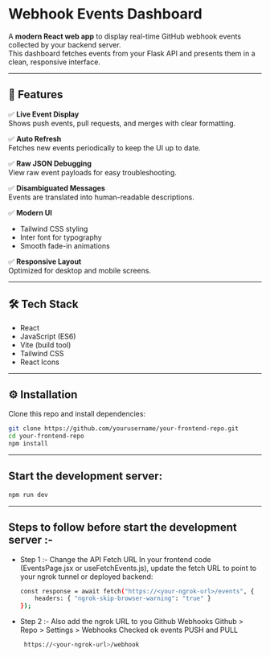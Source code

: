 # Webhook Events Dashboard

A **modern React web app** to display real-time GitHub webhook events collected by your backend server.  
This dashboard fetches events from your Flask API and presents them in a clean, responsive interface.

---

## 🚀 Features

✅ **Live Event Display**  
Shows push events, pull requests, and merges with clear formatting.

✅ **Auto Refresh**  
Fetches new events periodically to keep the UI up to date.

✅ **Raw JSON Debugging**  
View raw event payloads for easy troubleshooting.

✅ **Disambiguated Messages**  
Events are translated into human-readable descriptions.

✅ **Modern UI**  
- Tailwind CSS styling  
- Inter font for typography  
- Smooth fade-in animations

✅ **Responsive Layout**  
Optimized for desktop and mobile screens.

---

## 🛠️ Tech Stack

- React
- JavaScript (ES6)
- Vite (build tool)
- Tailwind CSS
- React Icons

---

## ⚙️ Installation

Clone this repo and install dependencies:

```bash
git clone https://github.com/yourusername/your-frontend-repo.git
cd your-frontend-repo
npm install
```

---

## Start the development server:

```bash
npm run dev
```

---

## Steps to follow before start the development server :-

 - Step 1 :- Change the API Fetch URL
    In your frontend code (EventsPage.jsx or useFetchEvents.js), update the fetch URL to point to your ngrok tunnel or deployed backend:
    ```bash
    const response = await fetch("https://<your-ngrok-url>/events", {
        headers: { "ngrok-skip-browser-warning": "true" }
    });
    ```

 - Step 2 :- 
    Also add the ngrok URL to you Github Webhooks
    Github > Repo > Settings > Webhooks
    Checked ok events PUSH and PULL
    ```bash
     https://<your-ngrok-url>/webhook
    ```
